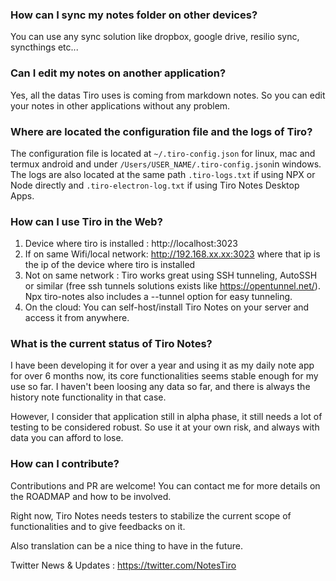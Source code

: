 ### How can I sync my notes folder on other devices?
You can use any sync solution like dropbox, google drive, resilio sync, syncthings etc...

### Can I edit my notes on another application?
Yes, all the datas Tiro uses is coming from markdown notes. So you can edit your notes in other applications without any problem.

### Where are located the configuration file and the logs of Tiro?
The configuration file is located at ```~/.tiro-config.json``` for linux, mac and termux android and under ```/Users/USER_NAME/.tiro-config.json```in windows.
The logs are also located at the same path ```.tiro-logs.txt``` if using NPX or Node directly and ```.tiro-electron-log.txt``` if using Tiro Notes Desktop Apps.

### How can I use Tiro in the Web?
1) Device where tiro is installed : http://localhost:3023 
2) If on same Wifi/local network: http://192.168.xx.xx:3023 where that ip is the ip of the device where tiro is installed
3) Not on same network : Tiro works great using SSH tunneling, AutoSSH or similar (free ssh tunnels solutions exists like https://opentunnel.net/). Npx tiro-notes also includes a --tunnel option for easy tunneling.
4) On the cloud: You can self-host/install Tiro Notes on your server and access it from anywhere.

### What is the current status of Tiro Notes? 
I have been developing it for over a year and using it as my daily note app for over 6 months now, its core functionalities seems stable enough for my use so far.
I haven't been loosing any data so far, and there is always the history note functionality in that case.

However, I consider that application still in alpha phase, it still needs a lot of testing to be considered robust.
So use it at your own risk, and always with data you can afford to lose.

### How can I contribute?

Contributions and PR are welcome! You can contact me for more details on the ROADMAP and how to be involved.

Right now, Tiro Notes needs testers to stabilize the current scope of functionalities and to give feedbacks on it.

Also translation can be a nice thing to have in the future.

Twitter News & Updates : https://twitter.com/NotesTiro